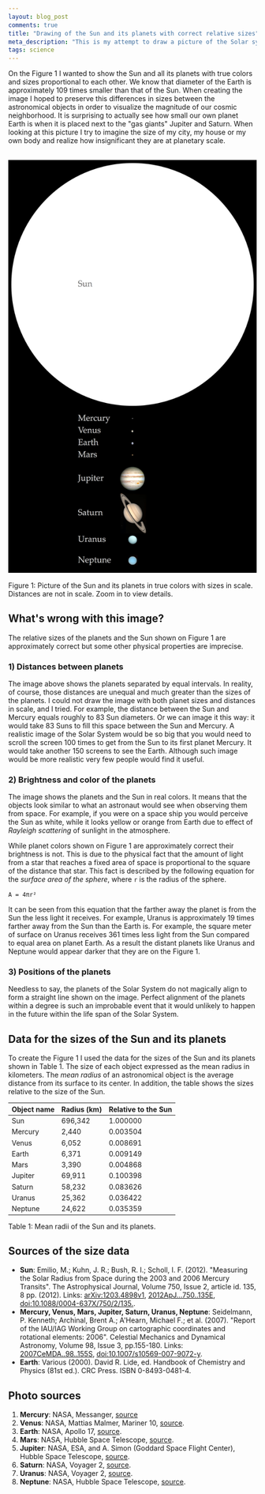 ```yaml
---
layout: blog_post
comments: true
title: "Drawing of the Sun and its planets with correct relative sizes"
meta_description: "This is my attempt to draw a picture of the Solar system with true relative sizes of the Sun and its planets/"
tags: science
---
```


On the Figure 1 I wanted to show the Sun and all its planets with true colors and sizes proportional to each other. We know that diameter of the Earth is approximately 109 times smaller than that of the Sun. When creating the image I hoped to preserve this differences in sizes between the astronomical objects in order to visualize the magnitude of our cosmic neighborhood. It is surprising to actually see how small our own planet Earth is when it is placed next to the "gas giants" Jupiter and Saturn. When looking at this picture I try to imagine the size of my city, my house or my own body and realize how insignificant they are at planetary scale.

<div class='isFullScreenWide isTextCentered hasBackgroundColorShade10'>
  <br>
  <img src='/image/blog/2015-12-26-sun-and-planets-in-scale/0020_solar_system_object_sizes_in_scale.png' alt='The Sun and planets with correct relative sizes' class='isMax800PxWide'>
  <br>
</div>

<p class='isTextCentered'>Figure 1: Picture of the Sun and its planets in true colors with sizes in scale. Distances are not in scale. Zoom in to view details.</p>

## What's wrong with this image?

The relative sizes of the planets and the Sun shown on Figure 1 are approximately correct but some other physical properties are imprecise.

### 1) Distances between planets

The image above shows the planets separated by equal intervals. In reality, of course, those distances are unequal and much greater than the sizes of the planets. I could not draw the image with both planet sizes and distances in scale, and I tried. For example, the distance between the Sun and Mercury equals roughly to 83 Sun diameters. Or we can image it this way: it would take 83 Suns to fill this space between the Sun and Mercury. A realistic image of the Solar System would be so big that you would need to scroll the screen 100 times to get from the Sun to its first planet Mercury. It would take another 150 screens to see the Earth. Although such image would be more realistic very few people would find it useful.

### 2) Brightness and color of the planets

The image shows the planets and the Sun in real colors. It means that the objects look similar to what an astronaut would see when observing them from space. For example, if you were on a space ship you would perceive the Sun as white, while it looks yellow or orange from Earth due to effect of *Rayleigh scattering* of sunlight in the atmosphere.

While planet colors shown on Figure 1 are approximately correct their brightness is not. This is due to the physical fact that the amount of light from a star that reaches a fixed area of space is proportional to the square of the distance that star. This fact is described by the following equation for the *surface area of the sphere*, where `r` is the radius of the sphere.

```
A = 4πr²
```

It can be seen from this equation that the farther away the planet is from the Sun the less light it receives. For example, Uranus is approximately 19 times farther away from the Sun than the Earth is. For example, the square meter of surface on Uranus receives 361 times less light from the Sun compared to equal area on planet Earth. As a result the distant planets like Uranus and Neptune would appear darker that they are on the Figure 1.

### 3) Positions of the planets

Needless to say, the planets of the Solar System do not magically align to form a straight line shown on the image. Perfect alignment of the planets within a degree is such an improbable event that it would unlikely to happen in the future within the life span of the Solar System.


## Data for the sizes of the Sun and its planets

To create the Figure 1 I used the data for the sizes of the Sun and its planets shown in Table 1. The size of each object expressed as the mean radius in kilometers. The *mean radius* of an astronomical object is the average distance from its surface to its center. In addition, the table shows the sizes relative to the size of the Sun.

<table class='table isBlockCentered'>
  <thead>
    <tr>
      <th>Object name</th>
      <th>Radius (km)</th>
      <th>Relative to the Sun</th>
    </tr>
  </thead>
  <tbody>
    <tr>
      <td>Sun</td>
      <td class='isTextRightAligned'>696,342</td>
      <td class='isTextRightAligned'>1.000000</td>
    </tr>
    <tr>
      <td>Mercury</td>
      <td class='isTextRightAligned'>2,440</td>
      <td class='isTextRightAligned'>0.003504</td>
    </tr>
    <tr>
      <td>Venus</td>
      <td class='isTextRightAligned'>6,052</td>
      <td class='isTextRightAligned'>0.008691</td>
    </tr>
    <tr>
      <td>Earth</td>
      <td class='isTextRightAligned'>6,371</td>
      <td class='isTextRightAligned'>0.009149</td>
    </tr>
    <tr>
      <td>Mars</td>
      <td class='isTextRightAligned'>3,390</td>
      <td class='isTextRightAligned'>0.004868</td>
    </tr>
    <tr>
      <td>Jupiter</td>
      <td class='isTextRightAligned'>69,911</td>
      <td class='isTextRightAligned'>0.100398</td>
    </tr>
    <tr>
      <td>Saturn</td>
      <td class='isTextRightAligned'>58,232</td>
      <td class='isTextRightAligned'>0.083626</td>
    </tr>
    <tr>
      <td>Uranus</td>
      <td class='isTextRightAligned'>25,362</td>
      <td class='isTextRightAligned'>0.036422</td>
    </tr>
    <tr>
      <td>Neptune</td>
      <td class='isTextRightAligned'>24,622</td>
      <td class='isTextRightAligned'>0.035359</td>
    </tr>
  </tbody>
</table>

<p class='isTextCentered'>Table 1: Mean radii of the Sun and its planets.</p>

## Sources of the size data

* **Sun**: Emilio, M.; Kuhn, J. R.; Bush, R. I.; Scholl, I. F. (2012). "Measuring the Solar Radius from Space during the 2003 and 2006 Mercury Transits". The Astrophysical Journal, Volume 750, Issue 2, article id. 135, 8 pp. (2012). Links: [arXiv:1203.4898v1](http://arxiv.org/abs/1203.4898), [2012ApJ...750..135E](http://adsabs.harvard.edu/abs/2012ApJ...750..135E), [doi:10.1088/0004-637X/750/2/135.](http://dx.doi.org/10.1088/0004-637X/750/2/135).
* **Mercury, Venus, Mars, Jupiter, Saturn, Uranus, Neptune**: Seidelmann, P. Kenneth; Archinal, Brent A.; A'Hearn, Michael F.; et al. (2007). "Report of the IAU/IAG Working Group on cartographic coordinates and rotational elements: 2006". Celestial Mechanics and Dynamical Astronomy, Volume 98, Issue 3, pp.155-180. Links: [2007CeMDA..98..155S](http://adsabs.harvard.edu/abs/2007CeMDA..98..155S), [doi:10.1007/s10569-007-9072-y](http://link.springer.com/article/10.1007%2Fs10569-007-9072-y).
* **Earth**: Various (2000). David R. Lide, ed. Handbook of Chemistry and Physics (81st ed.). CRC Press. ISBN 0-8493-0481-4.

## Photo sources

1. **Mercury**: NASA, Messanger, [source](http://www.nasa.gov/mission_pages/messenger/multimedia/messenger_orbit_image20111129_1.html)
1. **Venus**: NASA, Mattias Malmer, Mariner 10, [source](https://commons.wikimedia.org/wiki/File:Venus_in_Real_Color_(Mosaic).jpg).
1. **Earth**: NASA, Apollo 17, [source](https://commons.wikimedia.org/wiki/File:Apollo17WorldReversed.jpg).
1. **Mars**: NASA, Hubble Space Telescope, [source](http://grin.hq.nasa.gov/ABSTRACTS/GPN-2000-000923.html).
1. **Jupiter**: NASA, ESA, and A. Simon (Goddard Space Flight Center), Hubble Space Telescope, [source](http://www.spacetelescope.org/images/heic1410a/).
1. **Saturn**: NASA, Voyager 2, [source](http://www.ciclops.org/view/3163/Saturn-taken-from-Voyager-2?js=1).
1. **Uranus**: NASA, Voyager 2, [source](http://photojournal.jpl.nasa.gov/catalog/PIA18182).
1. **Neptune**: NASA, Hubble Space Telescope, [source](http://www.nasa.gov/multimedia/imagegallery/image_feature_399.html).
